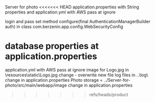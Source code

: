 Server for photo
<<<<<<< HEAD
application.properties with String properties and application.yml with AWS pass at ignore


login and pass set method configure(final AuthenticationManagerBuilder auth) in class com.berzenin.app.config.WebSecurityConfig

database properties at application.properties
=======
application.yml with AWS pass at ignore
image for Logo.jpg in \resources\static\Logo.jpg change - overwrite new file
log files in ..\log\ change in application.properties
Photo storage = ../Server-for-photo/src/main/webapp/image change in application.properties
>>>>>>> refs/heads/product
